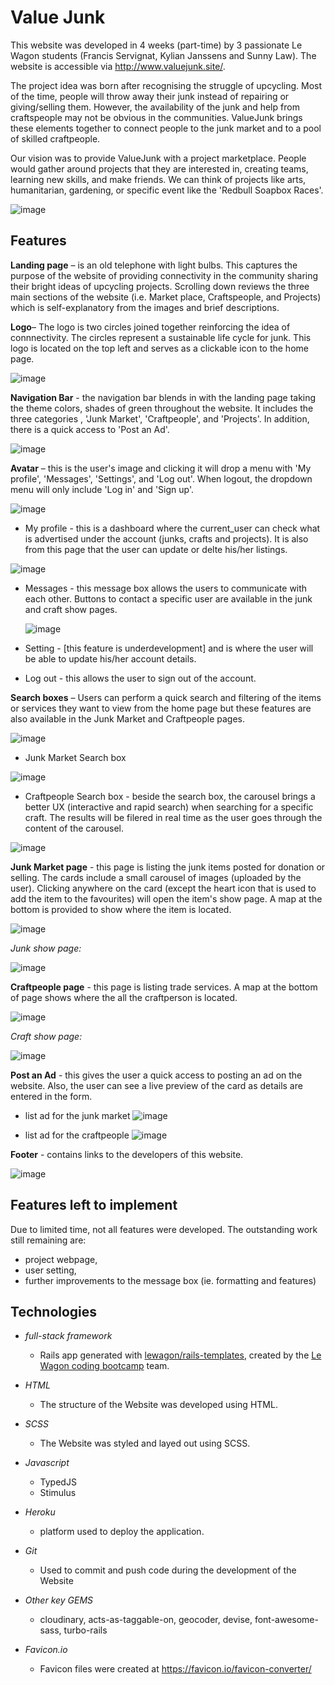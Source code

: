 # Value Junk

This website was developed in 4 weeks (part-time) by 3 passionate Le Wagon students (Francis Servignat, Kylian Janssens and Sunny Law). The website is accessible via http://www.valuejunk.site/. 

The project idea was born after recognising the struggle of upcycling. Most of the time, people will throw away their junk instead of repairing or giving/selling them. However, the availability of the junk and help from craftspeople may not be obvious in the communities. ValueJunk brings these elements together to connect people to the junk market and to a pool of skilled craftpeople. 

Our vision was to provide ValueJunk with a project marketplace. People would gather around projects that they are interested in, creating teams, learning new skills, and make friends. We can think of projects like arts, humanitarian, gardening, or specific event like the 'Redbull Soapbox Races'.

![image](https://user-images.githubusercontent.com/104385712/210155828-c8aed178-bab2-4bb3-8371-d80ec9b469cf.png)


## Features

**Landing page** – is an old telephone with light bulbs. This captures the purpose of the website of providing connectivity in the community sharing their bright ideas of upcycling projects. Scrolling down reviews the three main sections of the website (i.e. Market place, Craftspeople, and Projects) which is self-explanatory from the images and brief descriptions. 

**Logo**– The logo is two circles joined together reinforcing the idea of connnectivity. The circles represent a sustainable life cycle for junk. This logo is located on the top left and serves as a clickable icon to the home page.

![image](https://user-images.githubusercontent.com/104385712/210156265-2d17d068-829d-4660-b25e-15fbf90e5372.png)

**Navigation Bar** - the navigation bar blends in with the landing page taking the theme colors, shades of green throughout the website. It includes the three categories , 'Junk Market', 'Craftpeople', and 'Projects'. In addition, there is a quick access to 'Post an Ad'.

![image](https://user-images.githubusercontent.com/104385712/210156059-8e53575f-2201-40c8-8efb-7a19bfd39730.png)

**Avatar** – this is the user's image and clicking it will drop a menu with 'My profile', 'Messages', 'Settings', and 'Log out'. When logout, the dropdown menu will only include 'Log in' and 'Sign up'.

![image](https://user-images.githubusercontent.com/104385712/210156125-710572f1-3fa1-43d1-ae98-1f586f8e273f.png)

* My profile - this is a dashboard where the current_user can check what is advertised under the account (junks, crafts and projects). It is also from this page that the user can update or delte his/her listings.

![image](https://user-images.githubusercontent.com/104385712/210156345-48c3c3cf-c5c4-414d-806d-5ab85c65304f.png)

* Messages - this message box allows the users to communicate with each other. Buttons to contact a specific user are available in the junk and craft show pages.
    
    ![image](https://user-images.githubusercontent.com/104385712/210156366-50f31cd0-4e95-40c5-b836-e6d983955150.png)
    
* Setting - [this feature is underdevelopment] and is where the user will be able to update his/her account details.
    
* Log out - this allows the user to sign out of the account.

**Search boxes** – Users can perform a quick search and filtering of the items or services they want to view from the home page but these features are also available in the Junk Market and Craftpeople pages.

![image](https://user-images.githubusercontent.com/104385712/210156180-631aee5b-f016-455d-8f2b-c2d19d012f04.png)

  * Junk Market Search box

![image](https://user-images.githubusercontent.com/104385712/210156637-4f23210b-4630-48f7-94f3-3cedc51d59bb.png)

  * Craftpeople Search box - beside the search box, the carousel brings a better UX (interactive and rapid search) when searching for a specific craft. The results will be filered in real time as the user goes through the content of the carousel.

![image](https://user-images.githubusercontent.com/104385712/210156632-58b64adc-3123-414d-be3b-daeaf75b412f.png)

**Junk Market page** - this page is listing the junk items posted for donation or selling. The cards include a small carousel of images (uploaded by the user). Clicking anywhere on the card (except the heart icon that is used to add the item to the favourites) will open the item's show page. A map at the bottom is provided to show where the item is located.

![image](https://user-images.githubusercontent.com/104385712/210156699-00f9839b-a538-4739-b128-4176a3702f34.png)

*Junk show page:*

![image](https://user-images.githubusercontent.com/104385712/210156751-52bd7311-9738-48dd-88cb-c508927353bc.png)

**Craftpeople page** - this page is listing trade services. A map at the bottom of page shows where the all the craftperson is located.

![image](https://user-images.githubusercontent.com/104385712/210156793-fa371027-ce08-4bf6-a3c5-1d98a42b31cb.png)

*Craft show page:*

![image](https://user-images.githubusercontent.com/104385712/210156903-8f4fb136-ea31-47d6-b98e-d0aff5c6f1ec.png)


**Post an Ad** - this gives the user a quick access to posting an ad on the website. Also, the user can see a live preview of the card as details are entered in the form.

* list ad for the junk market
![image](https://user-images.githubusercontent.com/104385712/210156932-fdc63bf5-1221-497d-9d86-181b62aa3969.png)

* list ad for the craftpeople
![image](https://user-images.githubusercontent.com/104385712/210156947-78b21838-47db-4c11-be7f-b18b21cac60e.png)

**Footer** - contains links to the developers of this website.

![image](https://user-images.githubusercontent.com/104385712/210156522-5d298b73-04ec-46ac-a4dc-1343d2e43f22.png)



## Features left to implement

Due to limited time, not all features were developed. The outstanding work still remaining are: 
 - project webpage,
 - user setting,
 - further improvements to the message box (ie. formatting and features)


## Technologies

- *full-stack framework* 
   - Rails app generated with [lewagon/rails-templates](https://github.com/lewagon/rails-templates), created by the [Le Wagon coding bootcamp](https://www.lewagon.com) team.

- *HTML*
   - The structure of the Website was developed using HTML.

- *SCSS*
   - The Website was styled and layed out using SCSS.

- *Javascript*
   - TypedJS
   - Stimulus

- *Heroku*
   - platform used to deploy the application.

- *Git*
   - Used to commit and push code during the development of the Website
   
- *Other key GEMS*
   - cloudinary, acts-as-taggable-on, geocoder, devise, font-awesome-sass, turbo-rails

- *Favicon.io*
   - Favicon files were created at https://favicon.io/favicon-converter/
   
   





